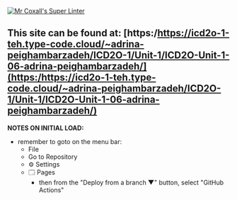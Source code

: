 
[![Mr Coxall's Super Linter](https://github.com/MTHS-ICD2O-1-2024/ICD2O-Unit-1-06-Adrina-peighambarzadeh/workflows/Mr%20Coxall's%20Super%20Linter/badge.svg)](https://github.com/MTHS-ICD2O-1-2024/ICD2O-Unit-1-06-Adrina-peighambarzadeh/actions)

This site can be found at: [https:/https://icd2o-1-teh.type-code.cloud/~adrina-peighambarzadeh/ICD2O-1/Unit-1/ICD2O-Unit-1-06-adrina-peighambarzadeh/](https:/https://icd2o-1-teh.type-code.cloud/~adrina-peighambarzadeh/ICD2O-1/Unit-1/ICD2O-Unit-1-06-adrina-peighambarzadeh/)
---

**NOTES ON INITIAL LOAD:**
- remember to goto on the menu bar:
  - File
  - Go to Repository
  - ⚙ Settings
  - 🗔 Pages
    - then from the "Deploy from a branch ▼" button, select "GitHub Actions"